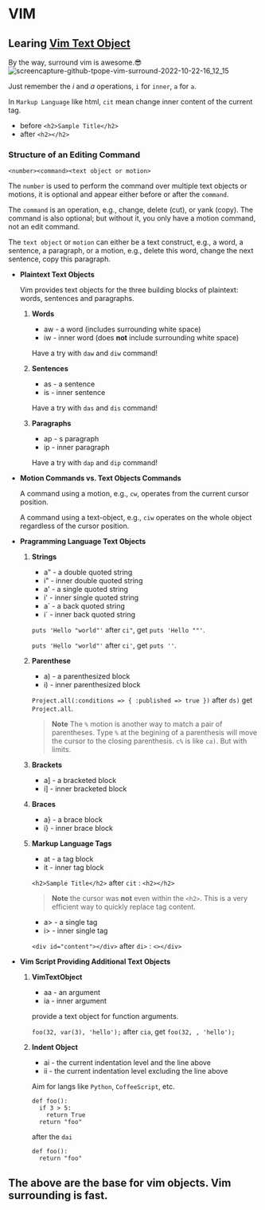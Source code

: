# VIM

## Learing [Vim Text Object](https://blog.carbonfive.com/vim-text-objects-the-definitive-guide/)

By the way, surround vim is awesome.😎
![screencapture-github-tpope-vim-surround-2022-10-22-16_12_15](https://user-images.githubusercontent.com/41871212/197328691-d82e72b0-3238-4570-9a2f-9f6e967ade58.png)


Just remember the *i* and *a* operations, `i` for `inner`, `a` for `a`.

In `Markup Language` like html, `cit` mean change inner content of the current tag.
  * before `<h2>Sample Title</h2>`
  * after `<h2></h2>`

### Structure of an Editing Command
```
<number><command><text object or motion>
```
The `number` is used to perform the command over multiple text objects or motions, it is optional and appear either before or after the `command`.

The `command` is an operation, e.g., change, delete (cut), or yank (copy). The command is also optional; but without it, you only have a motion command, not an edit command.

The `text object` or `motion` can either be a text construct, e.g., a word, a sentence, a paragraph, or a motion, e.g., delete this word, change the next sentence, copy this paragraph.

* **Plaintext Text Objects**

    Vim provides text objects for the three building blocks of plaintext: words, sentences and paragraphs.
  
  1. **Words**
      * aw - a word (includes surrounding white space)
      * iw - inner word (does **not** include surrounding white space)
      
      Have a try with `daw` and `diw` command!
  2. **Sentences**
      * as - a sentence
      * is - inner sentence
      
      Have a try with `das` and `dis` command!
  3. **Paragraphs**
      * ap - s paragraph
      * ip - inner paragraph
      
      Have a try with `dap` and `dip` command!
      
* **Motion Commands vs. Text Objects Commands**
  
    A command using a motion, e.g., `cw`, operates from the current cursor position.
    
    A command using a text-object, e.g., `ciw` operates on the whole object regardless of the cursor position.

* **Pragramming Language Text Objects**
  1. **Strings**
      * a" - a double quoted string
      * i" - inner double quoted string
      * a' - a single quoted string
      * i' - inner single quoted string
      * a\` - a back quoted string
      * i\` - inner back quoted string
      
      `puts 'Hello "world"'` after `ci"`, get `puts 'Hello ""'`.
      
      `puts 'Hello "world"'` after `ci'`, get `puts ''`.
      
  2. **Parenthese**
      * a) - a parenthesized block
      * i) - inner parenthesized block
      
      `Project.all(:conditions => { :published => true })` after `ds)` get `Project.all`.
      
      > **Note**
      > The `%` motion is another way to match a pair of parentheses. Type `%` at the begining of a parenthesis will move the cursor to the closing parenthesis.
      > `c%` is like `ca)`. But with limits.
  3. **Brackets**
      * a] - a bracketed block
      * i] - inner bracketed block
      
  4. **Braces**
      * a} - a brace block
      * i} - inner brace block
    
  5. **Markup Language Tags**
      * at - a tag block
      * it - inner tag block
      
      `<h2>Sample Title</h2>` after `cit` : `<h2></h2>`
      
      > **Note**
      > the cursor was **not** even within the `<h2>`. This is a very efficient way to quickly replace tag content.
      
      * a> - a single tag
      * i> - inner single tag
      
      `<div id="content"></div>` after `di>` : `<></div>`
      
* **Vim Script Providing Additional Text Objects**
  1. **VimTextObject**
      * aa - an argument
      * ia - inner argument
      
      provide a text object for function arguments.
      
      `foo(32, var(3), 'hello');` after `cia`, get `foo(32, , 'hello');`
      
  2. **Indent Object**
      * ai - the current indentation level and the line above
      * ii - the current indentation level excluding the line above
      
      Aim for langs like `Python`, `CoffeeScript`, etc.
      
      ```
      def foo():
        if 3 > 5:
          return True
        return "foo"
      ```
      after the `dai`
      ```
      def foo():
        return "foo"
      ```
      
 The above are the base for vim objects. Vim surrounding is fast.
 ---

